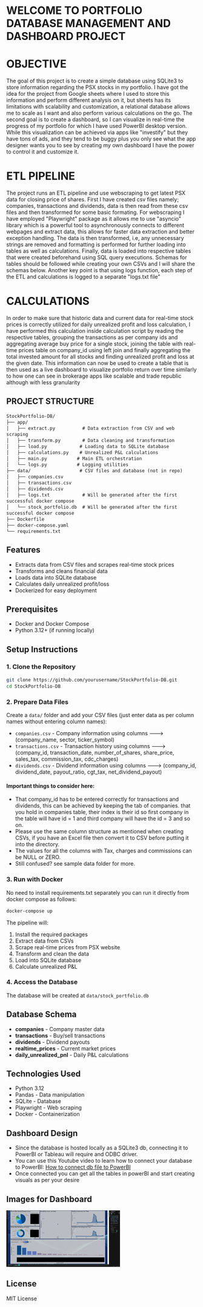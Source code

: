 # WELCOME TO PORTFOLIO DATABASE MANAGEMENT AND DASHBOARD PROJECT

# OBJECTIVE 
The goal of this project is to create a simple database using SQLite3
to store information regarding the PSX stocks in my portfolio. I have got the idea 
for the project from Google sheets where I used to store this information and perform
different analysis on it, but sheets has its limitations with scalability and customization,
a relational database allows me to scale as I want and also perform various calculations on the
go. The second goal is to create a dashboard, so I can visualize in real-time the progress of my 
portfolio for which I have used PowerBI desktop version. While this visualization can be achieved
via apps like "investify" but they have tons of ads, and they tend to be buggy plus you only see what 
the app designer wants you to see by creating my own dashboard I have the power to control it and 
customize it.

# ETL PIPELINE
The project runs an ETL pipeline and use webscraping to get latest PSX data for 
closing price of shares. First I have created csv files namely; companies, transactions and dividends, data is then 
read from these csv files and then transformed for some basic formating. 
For webscraping I have employed "Playwright" package as it allows me to use 
"asyncio" library which is a powerful tool to asynchronously connects to different webpages and extract 
data, this allows for faster data extraction and better exception handling. The data is then transformed,
i.e, any unnecessary strings are removed and formatting is performed for further loading into tables as
well as calculations. Finally, data is loaded into respective tables that were created beforehand using 
SQL query executions. Schemas for tables should be followed while creating your own CSVs and I will share the 
schemas below. Another key point is that using logs function, each step of the ETL and calculations is logged
to a separate "logs.txt file"

# CALCULATIONS 
In order to make sure that historic data and current data for real-time stock prices is
correctly utilized for daily unrealized profit and loss calculation, I have performed this calculation 
inside calculation script by reading the respective tables, grouping the transactions as per 
company ids and aggregating average buy price for a single stock, joining the table with real-time 
prices table on company_id using left join and finally aggregating the total invested amount for all 
stocks and finding unrealized profit and loss at the given date. This information can now be used to 
create a table that is then used as a live dashboard to visualize portfolio return over time similarly
to how one can see in brokerage apps like scalable and trade republic although with less granularity

## PROJECT STRUCTURE
```
StockPortfolio-DB/
├── app/
│   ├── extract.py          # Data extraction from CSV and web scraping
│   ├── transform.py        # Data cleaning and transformation
│   ├── load.py            # Loading data to SQLite database
│   ├── calculations.py    # Unrealized P&L calculations
│   ├── main.py           # Main ETL orchestration
│   └── logs.py           # Logging utilities
├── data/                  # CSV files and database (not in repo)
│   ├── companies.csv
│   ├── transactions.csv
│   ├── dividends.csv
│   ├── logs.txt            # Will be generated after the first successful docker compose
│   └── stock_portfolio.db  # Will be generated after the first successful docker compose
├── Dockerfile
├── docker-compose.yaml
└── requirements.txt
```

## Features
- Extracts data from CSV files and scrapes real-time stock prices
- Transforms and cleans financial data
- Loads data into SQLite database
- Calculates daily unrealized profit/loss
- Dockerized for easy deployment

## Prerequisites
- Docker and Docker Compose
- Python 3.12+ (if running locally)

## Setup Instructions

### 1. Clone the Repository
```bash
git clone https://github.com/yourusername/StockPortfolio-DB.git
cd StockPortfolio-DB
```

### 2. Prepare Data Files
Create a `data/` folder and add your CSV files (just enter data as per column names without entering column names):
- `companies.csv` - Company information using columns ---> (company_name, sector, ticker_symbol)
- `transactions.csv` - Transaction history using columns ---> (company_id, transaction_date, number_of_shares, share_price, sales_tax, commission_tax, cdc_charges)
- `dividends.csv` - Dividend information using columns ---> (company_id, dividend_date, payout_ratio, cgt_tax, net_dividend_payout)

#### Important things to consider here: 
- That company_id has to be entered correctly for transactions and dividends, this can be achieved by keeping the tab of companies.
that you hold in companies table, their index is their id so first company in the table will have id = 1 and third company will have the id = 3 and so on.
- Please use the same column structure as mentioned when creating CSVs, if you have an Excel file then convert it to CSV before putting it into the directory.
- The values for all the columns with Tax, charges and commissions can be NULL or ZERO.
- Still confused? see sample data folder for more.

### 3. Run with Docker

No need to install requirements.txt separately you can run it directly from docker compose as follows:
```bash
docker-compose up
```

The pipeline will:
1. Install the required packages
2. Extract data from CSVs
2. Scrape real-time prices from PSX website
3. Transform and clean the data
4. Load into SQLite database
5. Calculate unrealized P&L

### 4. Access the Database
The database will be created at `data/stock_portfolio.db`

## Database Schema
- **companies** - Company master data
- **transactions** - Buy/sell transactions
- **dividends** - Dividend payouts
- **realtime_prices** - Current market prices
- **daily_unrealized_pnl** - Daily P&L calculations

## Technologies Used
- Python 3.12
- Pandas - Data manipulation
- SQLite - Database
- Playwright - Web scraping
- Docker - Containerization

## Dashboard Design
- Since the database is hosted locally as a SQLite3 db, connecting it to PowerBI or Tableau will require and ODBC driver.
- You can use this Youtube video to learn how to connect your database to PowerBI: [How to connect db file to PowerBI](https://www.youtube.com/watch?v=v9OG5Ry5zDU)
- Once connected you can get all the tables in powerBI and start creating visuals as per your desire

## Images for Dashboard
<img src="./images/dashboard.png" alt="Alt text" width="300"/>




## License
MIT License

